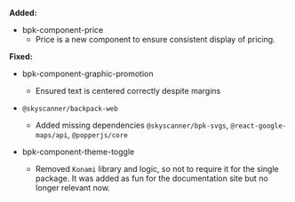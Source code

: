 **Added:**

- bpk-component-price
  - Price is a new component to ensure consistent display of pricing.

**Fixed:**

- bpk-component-graphic-promotion
  - Ensured text is centered correctly despite margins

- `@skyscanner/backpack-web`
  - Added missing dependencies `@skyscanner/bpk-svgs`, `@react-google-maps/api`, `@popperjs/core`

- bpk-component-theme-toggle
  - Removed `Konami` library and logic, so not to require it for the single package. It was added as fun for the documentation site but no longer relevant now. 
